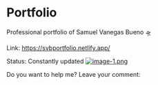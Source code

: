 # Portfolio
Professional portfolio of Samuel Vanegas Bueno 🛸

Link: https://svbportfolio.netlify.app/

Status: Constantly updated
[![image-1.png](https://i.postimg.cc/fbRtxcmv/image-1.png)](https://postimg.cc/75jZ4TBC)


Do you want to help me? Leave your comment:
